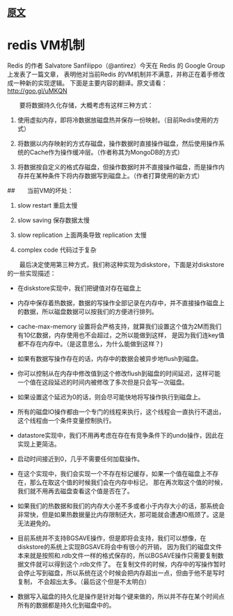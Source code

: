 
## [原文](https://blog.csdn.net/huaishu/article/details/8524200)

# redis VM机制

Redis 的作者 Salvatore Sanfilippo（@antirez）今天在 Redis 的 Google Group 上发表了一篇文章，
表明他对当前Redis 的VM机制并不满意，并称正在着手修改成一种新的实现逻辑。
下面是主要内容的翻译。原文请看：<http://goo.gl/uMKQN>

　　要将数据持久化存储，大概考虑有这样三种方式：

1. 使用虚拟内存，即将冷数据放磁盘热并保存一份映射。（目前Redis使用的方式）

2. 将数据以内存映射的方式存磁盘，操作数据时直接操作磁盘，然后使用操作系统的Cache作为操作缓冲层。（作者称其为MongoDB的方式）

3. 将数据按自定义的格式存磁盘，但操作数据时并不直接操作磁盘，而是操作内存并在某种条件下将内存数据写到磁盘上。（作者打算使用的新方式）

##　　当前VM的坏处：

1. slow restart 重启太慢

2. slow saving 保存数据太慢

3. slow replication 上面两条导致 replication 太慢

4. complex code 代码过于复杂

　　最后决定使用第三种方式，我们称这种实现为diskstore，下面是对diskstore的一些实现描述：

- 在diskstore实现中，我们把键值对存在磁盘上

- 内存中保存着热数据，数据的写操作全部记录在内存中，并不直接操作磁盘上的数据，所以磁盘数据可以按我们的方便进行排列。

- cache-max-memory 设置将会严格支持，就算我们设置这个值为2M而我们有10亿数据，内存使用也不会超过，之所以能做到这样，
是因为我们连key值都不存在内存中。（是这意思么，为什么能做到这样？)

- 如果有数据写操作存在的话，内存中的数据会被异步地flush到磁盘。

- 你可以控制从在内存中修改值到这个修改flush到磁盘的时间延迟，这样可能一个值在这段延迟的时间内被修改了多次但是只会写一次磁盘。

- 如果设置这个延迟为0的话，则会尽可能快地将写操作执行到磁盘上。

- 所有的磁盘IO操作都由一个专门的线程来执行，这个线程会一直执行不退出，这个线程由一个条件变量控制执行。

- datastore实现中，我们不用再考虑在存在有竞争条件下的undo操作，因此在实现上更简洁。

- 启动时间接近到0，几乎不需要任何加载操作。

- 在这个实现中，我们会实现一个不存在标记缓存，如果一个值在磁盘上不存在，那么在取这个值的时候我们会在内存中标记，
那在再次取这个值的时候，我们就不用再去磁盘查看这个值是否在了。

- 如果我们的热数据和我们的内存大小差不多或者小于内存大小的话，那系统会非常快，但是如果热数据量比内存限制还大，那可能就会遭遇IO瓶颈了。这是无法避免的。

- 目前系统并不支持BGSAVE操作，但是即将会支持，我们可以想像，在diskstore的系统上实现BGSAVE将会中有很小的开销，
因为我们的磁盘文件本来就是按照和.rdb文件一样的格式保存的，所以BGSAVE操作只需要复制数据文件就可以得到这个.rdb文件了。
在复制文件的时候，内存中的写操作暂时会停止写到磁盘，所以系统在这个时候会把内存超出一点，但由于他不是写时复制，
不会超出太多。（最后这个但是不太明白）

- 数据写入磁盘的持久化是操作是针对每个键来做的，所以并不存在某个时间点所有的数据都是持久化到磁盘中的。